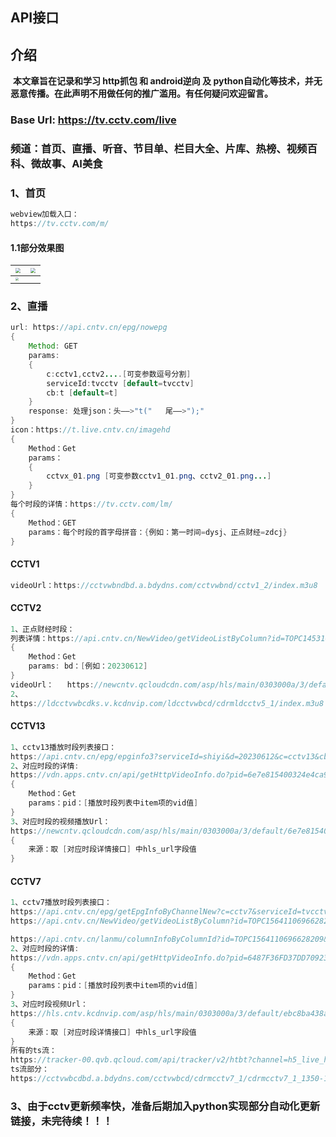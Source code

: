 ## API接口

## 介绍

​	**本文章旨在记录和学习 http抓包 和 android逆向 及 python自动化等技术，并无恶意传播。在此声明不用做任何的推广滥用。有任何疑问欢迎留言。**

### Base Url: https://tv.cctv.com/live

### 频道：首页、直播、听音、节目单、栏目大全、片库、热榜、视频百科、微故事、AI美食

### 1、首页

```java
webview加载入口：
https://tv.cctv.com/m/
```

#### 1.1部分效果图

| <img src="D:\opensource_workspace\IPTVLive\images\1.png" style="zoom:50%;" /> | <img src="D:\opensource_workspace\IPTVLive\images\2.png" style="zoom:50%;" /> |
| ------------------------------------------------------------ | ------------------------------------------------------------ |
| <img src="D:\opensource_workspace\IPTVLive\images\3.png" style="zoom:30%;" /> |                                                              |


### 2、直播

```java
url: https://api.cntv.cn/epg/nowepg
{
	Method: GET
	params: 
	{
		c:cctv1,cctv2....[可变参数逗号分割]
		serviceId:tvcctv [default=tvcctv]
		cb:t [default=t]
	}
	response: 处理json：头——>"t("	尾——>");"
}
icon：https://t.live.cntv.cn/imagehd
{
    Method：Get
    params：
    {
        cctvx_01.png [可变参数cctv1_01.png、cctv2_01.png...]
    }
}
每个时段的详情：https://tv.cctv.com/lm/
{
    Method：GET
    params：每个时段的首字母拼音：{例如：第一时间=dysj、正点财经=zdcj}
}
```



#### CCTV1

```java
videoUrl：https://cctvwbndbd.a.bdydns.com/cctvwbnd/cctv1_2/index.m3u8
```

#### CCTV2

```java
1、正点财经时段：
列表详情：https://api.cntv.cn/NewVideo/getVideoListByColumn?id=TOPC1453100395512779&n=100&sort=desc&p=1&bd=20230612&mode=2&serviceId=tvcctv&cb=cb
{
    Method：Get
    params: bd：[例如：20230612]
}
videoUrl：	https://newcntv.qcloudcdn.com/asp/hls/main/0303000a/3/default/312ab1d0a3184ce0b4e668869a9b6fa4/main.m3u8?maxbr=2048
2、
https://ldcctvwbcdks.v.kcdnvip.com/ldcctvwbcd/cdrmldcctv5_1/index.m3u8
```

#### CCTV13

```java
1、cctv13播放时段列表接口：
https://api.cntv.cn/epg/epginfo3?serviceId=shiyi&d=20230612&c=cctv13&cb=LiveTileShow.prototype.getEpg
2、对应时段的详情:
https://vdn.apps.cntv.cn/api/getHttpVideoInfo.do?pid=6e7e815400324e4ca938b8e74b40e824
{
    Method：Get
    params：pid：[播放时段列表中item项的vid值]
}
3、对应时段的视频播放Url：
https://newcntv.qcloudcdn.com/asp/hls/main/0303000a/3/default/6e7e815400324e4ca938b8e74b40e824/main.m3u8?maxbr=2048
{
    来源：取 [对应时段详情接口] 中hls_url字段值
}
```

#### CCTV7

```java
1、cctv7播放时段列表接口：
https://api.cntv.cn/epg/getEpgInfoByChannelNew?c=cctv7&serviceId=tvcctv&d=20230613&t=jsonp&cb=jsonp11111
https://api.cntv.cn/NewVideo/getVideoListByColumn?id=TOPC1564110696628209&n=20&sort=desc&p=1&d=&mode=0&serviceId=tvcctv&callback=lanmu_0

https://api.cntv.cn/lanmu/columnInfoByColumnId?id=TOPC1564110696628209&serviceId=tvcctv&cb=Callback
2、对应时段的详情:
https://vdn.apps.cntv.cn/api/getHttpVideoInfo.do?pid=6487F36FD37DD7092382C7B5A2
{
    Method：Get
    params：pid：[播放时段列表中item项的vid值]
}
3、对应时段视频Url：
https://hls.cntv.kcdnvip.com/asp/hls/main/0303000a/3/default/ebc8ba438a764adda3650ffd076f5e1f/main.m3u8?maxbr=2048
{
    来源：取 [对应时段详情接口] 中hls_url字段值
}
所有的ts流：
https://tracker-00.qvb.qcloud.com/api/tracker/v2/htbt?channel=h5_live_hls_1252894780_default_v3__cctvwbcdbdabdydnscom_cdrmcctv7_1_index&pid=6488128FB148D7092382C864C5&mode=bat
ts流部分：
https://cctvwbcdbd.a.bdydns.com/cctvwbcd/cdrmcctv7_1/cdrmcctv7_1_1350-1686586021.ts
```

### 3、由于cctv更新频率快，准备后期加入python实现部分自动化更新链接，未完待续！！！

